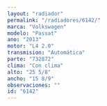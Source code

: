```yaml
---
layout: "radiador"
permalink: "/radiadores/6142/"
marca: "Volkswagen"
modelo: "Passat"
ano: "2013"
motor: "L4 2.0"
transmision: "Automática"
parte: "732872"
clima: "Con clima"
alto: "25 5/8"
ancho: "15 8/9"
observaciones: ""
id: "6142"
---
```


